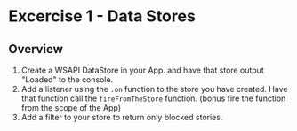 Excercise 1 - Data Stores
=========================

## Overview

1. Create a WSAPI DataStore in your App.  and have that store output "Loaded" to the console.
2. Add a listener using the `.on` function to the store you have created. Have that function call the `fireFromTheStore` function. (bonus fire the function from the scope of the App)
3. Add a filter to your store to return only blocked stories.

